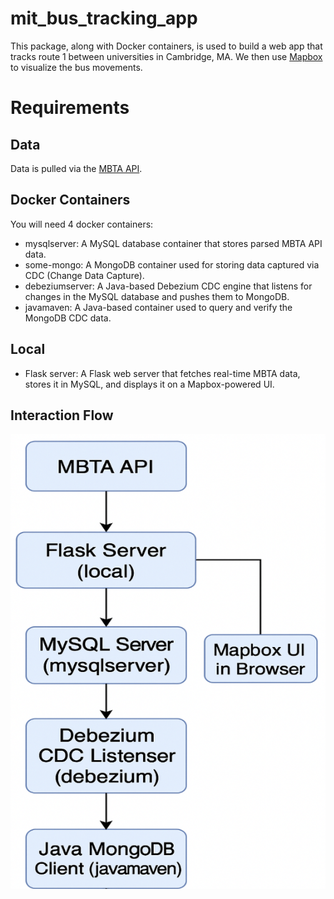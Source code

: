 # mit_bus_tracking_app
This package, along with Docker containers, is used to build a web app that tracks route 1 between universities in Cambridge, MA. We then use [Mapbox](https://console.mapbox.com/) to visualize the bus movements.

# Requirements
## Data
Data is pulled via the [MBTA API](https://www.mbta.com/developers/v3-api).
## Docker Containers
You will need 4 docker containers:
- mysqlserver: A MySQL database container that stores parsed MBTA API data.
- some-mongo: A MongoDB container used for storing data captured via CDC (Change Data Capture).
- debeziumserver: A Java-based Debezium CDC engine that listens for changes in the MySQL database and pushes them to MongoDB.
- javamaven: A Java-based container used to query and verify the MongoDB CDC data.

## Local
- Flask server: A Flask web server that fetches real-time MBTA data, stores it in MySQL, and displays it on a Mapbox-powered UI.

## Interaction Flow
![Transit App Architecture](images/app_architecture.png)
